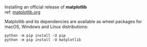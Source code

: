 Installing an official release of **matplotlib**<br/>
ref: [matplotlib.org](https://matplotlib.org/3.1.1/users/installing.html) 

Matplotlib and its dependencies are available as wheel packages for macOS, Windows and Linux distributions:

`python -m pip install -U pip`<br/>
`python -m pip install -U matplotlib`
